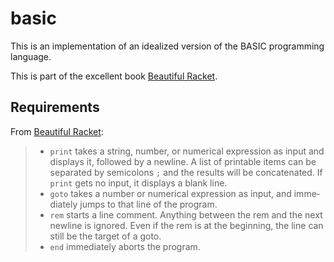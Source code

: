 # basic

This is an implementation of an idealized version of the BASIC programming language. 

This is part of the excellent book [Beautiful Racket](https://beautifulracket.com/basic). 

## Requirements

From [Beautiful Racket](https://beautifulracket.com/basic/specification.html):


> - `print` takes a string, number, or numer­ical expres­sion as input and displays it, followed by a newline. A list of print­able items can be sepa­rated by semi­colons `;` and the results will be concatenated. If `print` gets no input, it displays a blank line.
> - `goto` takes a number or numer­ical expres­sion as input, and imme­di­ately jumps to that line of the program.
> - `rem` starts a line comment. Anything between the rem and the next newline is ignored. Even if the rem is at the begin­ning, the line can still be the target of a goto.
> - `end` imme­di­ately aborts the program.